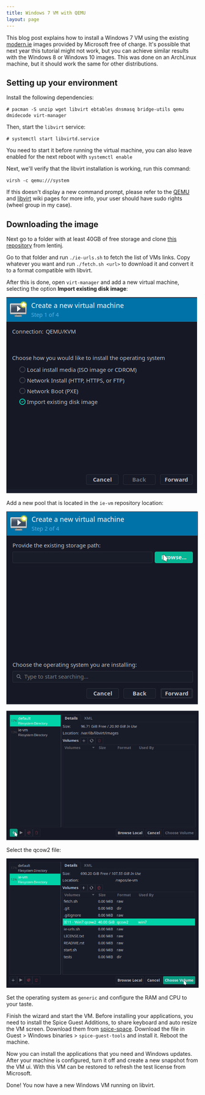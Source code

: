 ```yaml
---
title: Windows 7 VM with QEMU
layout: page
---
```


This blog post explains how to install a Windows 7 VM using the existing [modern.ie](https://modern.ie) images provided by Microsoft free of charge. It's possible that next year this tutorial might not work, but you can achieve similar results with the Windows 8 or Windows 10 images. This was done on an ArchLinux machine, but it should work the same for other distributions.

## Setting up your environment

Install the following dependencies:

```
# pacman -S unzip wget libvirt ebtables dnsmasq bridge-utils qemu dmidecode virt-manager
```

Then, start the `libvirt` service:

```
# systemctl start libvirtd.service
```

You need to start it before running the virtual machine, you can also leave enabled for the next reboot with `systemctl enable`

Next, we'll verify that the libvirt installation is working, run this command:

```
virsh -c qemu:///system
```

If this doesn't display a new command prompt, please refer to the [QEMU](https://wiki.archlinux.org/index.php/QEMU) and [libvirt](https://wiki.archlinux.org/index.php/Libvirt) wiki pages for more info, your user should have sudo rights (wheel group in my case).

## Downloading the image

Next go to a folder with at least 40GB of free storage and clone [this repository](https://github.com/lentinj/ie-vm) from lentinj.

Go to that folder and run `./ie-urls.sh` to fetch the list of VMs links. Copy whatever you want and run `./fetch.sh <url>` to download it and convert it to a format compatible with libvirt.

After this is done, open `virt-manager` and add a new virtual machine, selecting the option **Import existing disk image**:

![Import Image UI](/assets/windows-vm-qemu/importExistingImage.png)

Add a new pool that is located in the `ie-vm` repository location:

![Browse and Add Pool](/assets/windows-vm-qemu/browsePool.png)

![Create Pool](/assets/windows-vm-qemu/createPool.png)

Select the qcow2 file:

![Select qcow2 file](/assets/windows-vm-qemu/qcow2Selection.png)

Set the operating system as `generic` and configure the RAM and CPU to your taste.

Finish the wizard and start the VM. Before installing your applications, you need to install the Spice Guest Additions, to share keyboard and auto resize the VM screen. Download them from [spice-space](https://www.spice-space.org/download.html). Download the file in Guest > Windows binaries > `spice-guest-tools` and install it. Reboot the machine.

Now you can install the applications that you need and Windows updates. After your machine is configured, turn it off and create a new snapshot from the VM ui. With this VM can be restored to refresh the test license from Microsoft.

Done! You now have a new Windows VM running on libvirt.
